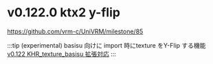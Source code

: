 # v0.122.0 ktx2 y-flip

https://github.com/vrm-c/UniVRM/milestone/85

:::tip (experimental) basisu 向けに import 時にtexture をY-Flip する機能
[v0.122 KHR_texture_basisu 拡張対応](/api/runtime-import/import_basisu/)
:::
